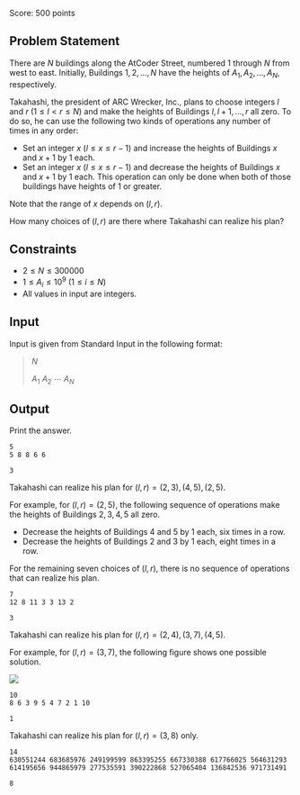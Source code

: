 Score: $500$ points

## Problem Statement

There are $N$ buildings along the AtCoder Street, numbered $1$ through $N$ from west to east. Initially, Buildings $1, 2, \ldots, N$ have the heights of $A_1, A_2, \dots, A_N$, respectively.

Takahashi, the president of ARC Wrecker, Inc., plans to choose integers $l$ and $r$ $(1 \leq l \lt r \leq N)$ and make the heights of Buildings $l, l+1, \dots, r$ all zero.
To do so, he can use the following two kinds of operations any number of times in any order:

- Set an integer $x$ $(l \leq x \leq r-1)$ and increase the heights of Buildings $x$ and $x+1$ by $1$ each.
- Set an integer $x$ $(l \leq x \leq r-1)$ and decrease the heights of Buildings $x$ and $x+1$ by $1$ each. This operation can only be done when both of those buildings have heights of $1$ or greater.

Note that the range of $x$ depends on $(l,r)$.

How many choices of $(l, r)$ are there where Takahashi can realize his plan?

## Constraints

- $2 \leq N \leq 300000$
- $1 \leq A_i \leq 10^9$ $(1 \leq i \leq N)$
- All values in input are integers.

## Input

Input is given from Standard Input in the following format:

> $N$
> 
> $A_1$ $A_2$ $\cdots$ $A_N$

## Output

Print the answer.

```input1
5
5 8 8 6 6
```

```output1
3
```

Takahashi can realize his plan for $(l, r) = (2, 3), (4, 5), (2, 5)$.

For example, for $(l, r) = (2, 5)$, the following sequence of operations make the heights of Buildings $2, 3, 4, 5$ all zero.

- Decrease the heights of Buildings $4$ and $5$ by $1$ each, six times in a row.
- Decrease the heights of Buildings $2$ and $3$ by $1$ each, eight times in a row.

For the remaining seven choices of $(l, r)$, there is no sequence of operations that can realize his plan.

```input2
7
12 8 11 3 3 13 2
```

```output2
3
```

Takahashi can realize his plan for $(l, r) = (2, 4), (3, 7), (4, 5)$.

For example, for $(l, r) = (3, 7)$, the following figure shows one possible solution.

![](https://img.atcoder.jp/arc119/392b686a479008a3dbc3fb36893ed144.png)

```input3
10
8 6 3 9 5 4 7 2 1 10
```

```output3
1
```

Takahashi can realize his plan for $(l, r) = (3, 8)$ only.

```input4
14
630551244 683685976 249199599 863395255 667330388 617766025 564631293 614195656 944865979 277535591 390222868 527065404 136842536 971731491
```

```output4
8
```